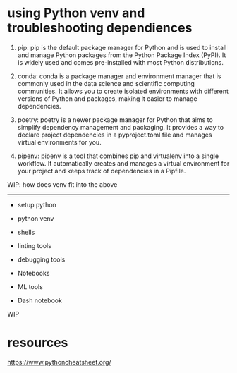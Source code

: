 # using Python venv and troubleshooting dependiences 



1. pip: pip is the default package manager for Python and is used to install and manage Python packages from the Python Package Index (PyPI). It is widely used and comes pre-installed with most Python distributions.

2. conda: conda is a package manager and environment manager that is commonly used in the data science and scientific computing communities. It allows you to create isolated environments with different versions of Python and packages, making it easier to manage dependencies.

3. poetry: poetry is a newer package manager for Python that aims to simplify dependency management and packaging. It provides a way to declare project dependencies in a pyproject.toml file and manages virtual environments for you.

4. pipenv: pipenv is a tool that combines pip and virtualenv into a single workflow. It automatically creates and manages a virtual environment for your project and keeps track of dependencies in a Pipfile.

WIP: how does venv fit into the above

----


- setup python

- python venv

- shells

- linting tools

- debugging tools

- Notebooks

- ML tools

- Dash notebook

WIP 

# resources

https://www.pythoncheatsheet.org/
